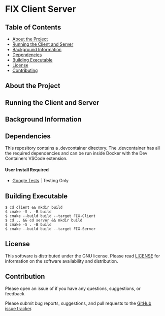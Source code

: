 
# FIX Client Server

## Table of Contents

* [About the Project](#About-the-Project)
* [Running the Client and Server](#Running-the-Client-and-Server)
* [Background Information](#Background-Information)
* [Dependencies](#Dependencies)
* [Building Executable](#Building-Executable)
* [License](#License)
* [Contributing](#Contribution)

## About the Project


## Running the Client and Server

## Background Information

## Dependencies
This repository contains a .devcontainer directory. The .devcontainer has all the required dependencies and can be run inside Docker with the Dev Containers VSCode extension.

#### User Install Required

- [Google Tests](https://github.com/google/googletest) | Testing Only

## Building Executable

``` 
$ cd client && mkdir build
$ cmake -S . -B build
$ cmake --build build --target FIX-Client
$ cd .. && cd server && mkdir build
$ cmake -S . -B build
$ cmake --build build --target FIX-Server
```

## License

This software is distributed under the GNU license. Please read [LICENSE](https://github.com/andrew-drogalis/FIX-Client-Server/blob/main/LICENSE) for information on the software availability and distribution.

## Contribution

Please open an issue of if you have any questions, suggestions, or feedback.

Please submit bug reports, suggestions, and pull requests to the [GitHub issue tracker](https://github.com/andrew-drogalis/FIX-Client-Server/issues).
